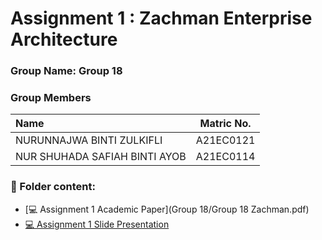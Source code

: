 # Assignment 1 : Zachman Enterprise Architecture

### Group Name: Group 18
### Group Members

| Name                                     | Matric No. |
| :---------------------------------------- | :-------------: |
| NURUNNAJWA BINTI ZULKIFLI         |A21EC0121     |
| NUR SHUHADA SAFIAH BINTI AYOB        |A21EC0114    |

### 📂 Folder content:
* [💻 Assignment 1 Academic Paper](Group 18/Group 18 Zachman.pdf)
* [💻 Assignment 1  Slide Presentation]()

